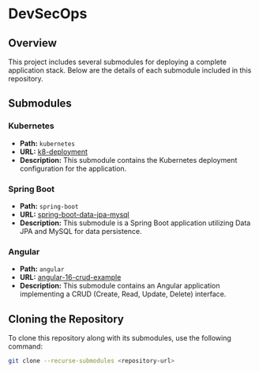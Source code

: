 # DevSecOps

## Overview

This project includes several submodules for deploying a complete application stack. Below are the details of each submodule included in this repository.

## Submodules

### Kubernetes
- **Path:** `kubernetes`
- **URL:** [k8-deployment](https://gitlab.com/binge_hacker/k8-deployment.git)
- **Description:** This submodule contains the Kubernetes deployment configuration for the application.

### Spring Boot
- **Path:** `spring-boot`
- **URL:** [spring-boot-data-jpa-mysql](https://gitlab.com/binge_hacker/spring-boot-data-jpa-mysql.git)
- **Description:** This submodule is a Spring Boot application utilizing Data JPA and MySQL for data persistence.

### Angular
- **Path:** `angular`
- **URL:** [angular-16-crud-example](https://gitlab.com/binge_hacker/angular-16-crud-example.git)
- **Description:** This submodule contains an Angular application implementing a CRUD (Create, Read, Update, Delete) interface.

## Cloning the Repository

To clone this repository along with its submodules, use the following command:

```bash
git clone --recurse-submodules <repository-url>
